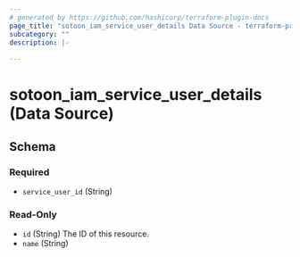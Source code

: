 ```yaml
---
# generated by https://github.com/hashicorp/terraform-plugin-docs
page_title: "sotoon_iam_service_user_details Data Source - terraform-provider-sotoon"
subcategory: ""
description: |-
  
---
```


# sotoon_iam_service_user_details (Data Source)





<!-- schema generated by tfplugindocs -->
## Schema

### Required

- `service_user_id` (String)

### Read-Only

- `id` (String) The ID of this resource.
- `name` (String)
